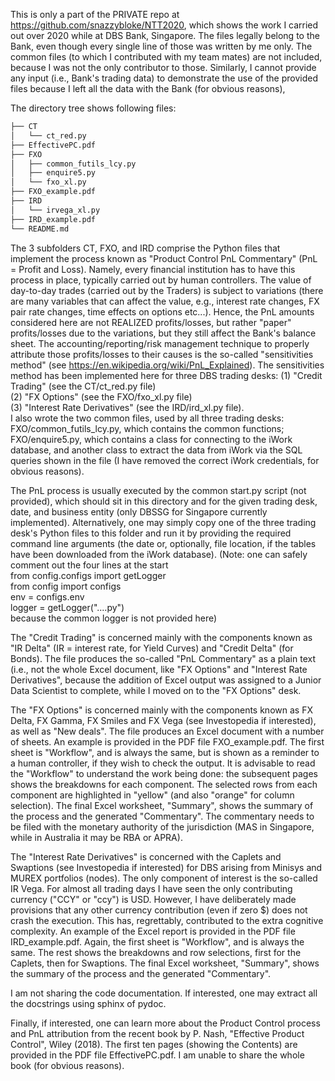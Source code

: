 This is only a part of the PRIVATE repo at https://github.com/snazzybloke/NTT2020,
which shows the work I carried out over 2020 while at DBS Bank, Singapore.
The files legally belong to the Bank, even though every single line of those
was written by me only.
The common files (to which I contributed with my team mates) are not included, because
I was not the only contributor to those.
Similarly, I cannot provide any input (i.e., Bank's trading data) to demonstrate the use
of the provided files because I left all the data with the Bank (for obvious reasons),

The directory tree shows following files:
```bash
├── CT
│   └── ct_red.py
├── EffectivePC.pdf
├── FXO
│   ├── common_futils_lcy.py
│   ├── enquire5.py
│   └── fxo_xl.py
├── FXO_example.pdf
├── IRD
│   └── irvega_xl.py
├── IRD_example.pdf
└── README.md
```
The 3 subfolders CT, FXO, and IRD comprise the Python files that implement the
process known as "Product Control PnL Commentary"  (PnL = Profit and Loss).
Namely, every financial institution has to have this process in place, typically
carried out by human controllers.
The value of day-to-day trades (carried out by the Traders) is subject to
variations (there are many variables that can affect the value, e.g., interest
rate changes, FX pair rate changes, time effects on options etc...).
Hence, the PnL amounts considered here are not REALIZED profits/losses, but
rather "paper" profits/losses due to the variations, but they still affect the
Bank's balance sheet.
The accounting/reporting/risk management technique to properly attribute those
profits/losses to their causes is the so-called "sensitivities method"
(see https://en.wikipedia.org/wiki/PnL_Explained).
The sensitivities method has been implemented here for three DBS trading desks:
(1) "Credit Trading" (see the CT/ct_red.py file)  
(2) "FX Options" (see the FXO/fxo_xl.py file)  
(3) "Interest Rate Derivatives" (see the IRD/ird_xl.py file).  
I also wrote the two common files, used by all three trading desks:
FXO/common_futils_lcy.py, which contains the common functions;
FXO/enquire5.py, which contains a class for connecting to the iWork database,
                 and another class to extract the data from iWork via the SQL
                 queries shown in the file (I have removed the correct iWork
                 credentials, for obvious reasons).

The PnL process is usually executed by the common start.py script (not provided),
which should sit in this directory and for the given trading desk, date, and
business entity (only DBSSG for Singapore currently implemented).
Alternatively, one may simply copy one of the three trading desk's Python
files to this folder and run it by providing the required command line
arguments (the date or, optionally, file location, if the tables have been
downloaded from the iWork database).
(Note: one can safely comment out the four lines at the start  
from config.configs import getLogger  
from config import configs  
env = configs.env  
logger = getLogger("....py")  
because the common logger is not provided here)


The "Credit Trading" is concerned mainly with the components known as
"IR Delta" (IR = interest rate, for Yield Curves) and "Credit Delta" (for Bonds).
The file produces the so-called "PnL Commentary" as a plain text
(i.e., not the whole Excel document, like "FX Options" and "Interest Rate
Derivatives", because the addition of Excel output was assigned to a Junior Data
Scientist to complete, while I moved on to the "FX Options" desk.

The "FX Options" is concerned mainly with the components known as FX Delta,
FX Gamma, FX Smiles and FX Vega (see Investopedia if interested), as well as
"New deals". The file produces an Excel document with a number of sheets.
An example is provided in the PDF file FXO_example.pdf.
The first sheet is "Workflow", and is always the same, but is shown as
a reminder to a human controller, if they wish to check the output.
It is advisable to read the "Workflow" to understand the work being done:
the subsequent pages shows the breakdowns for each component.
The selected rows from each component are highlighted in "yellow"
(and also "orange" for column selection).
The final Excel worksheet, "Summary", shows the summary of the process and the
generated "Commentary". The commentary needs to be filed with the monetary
authority of the jurisdiction (MAS in Singapore, while in Australia it may be RBA or APRA).

The "Interest Rate Derivatives" is concerned with the Caplets and Swaptions
(see Investopedia if interested) for DBS arising from Minisys and MUREX
portfolios (nodes).
The only component of interest is the so-called IR Vega. For almost all
trading days I have seen the only contributing currency ("CCY" or "ccy") is USD.
However, I have deliberately made provisions that any other currency
contribution (even if zero $) does not crash the execution.
This has, regrettably, contributed to the extra cognitive complexity.
An example of the Excel report is provided in the PDF file IRD_example.pdf.
Again, the first sheet is "Workflow", and is always the same.
The rest shows the breakdowns and row selections, first for the Caplets,
then for Swaptions. The final Excel worksheet, "Summary", shows the summary
of the process and the generated "Commentary".

I am not sharing the code documentation.
If interested, one may extract all the docstrings using sphinx of pydoc.

Finally, if interested, one can learn more about the Product Control process
and PnL attribution from the recent book by P. Nash, "Effective Product Control",
Wiley (2018). The first ten pages (showing the Contents) are provided in the
PDF file EffectivePC.pdf. I am unable to share the whole book (for obvious reasons).
